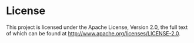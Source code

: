 License
=======

This project is licensed under the Apache License, Version 2.0, the full text of which can be found at http://www.apache.org/licenses/LICENSE-2.0.
